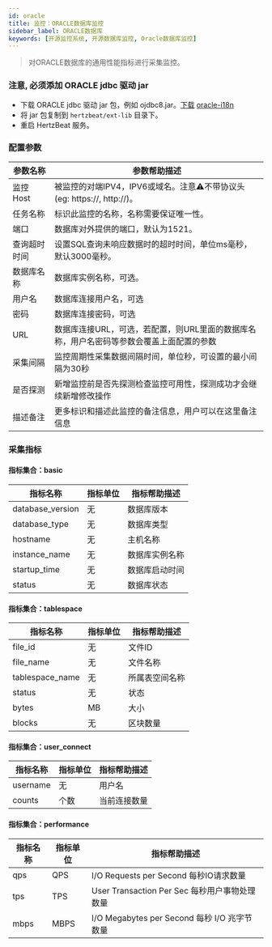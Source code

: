 ```yaml
---
id: oracle  
title: 监控：ORACLE数据库监控      
sidebar_label: ORACLE数据库   
keywords: [开源监控系统, 开源数据库监控, Oracle数据库监控]
---
```


> 对ORACLE数据库的通用性能指标进行采集监控。

### 注意, 必须添加 ORACLE jdbc 驱动 jar

- 下载 ORACLE jdbc 驱动 jar 包，例如 ojdbc8.jar。[下载](https://download.oracle.com/otn-pub/otn_software/jdbc/234/ojdbc8.jar) [oracle-i18n](https://repo.mavenlibs.com/maven/com/oracle/database/nls/orai18n/21.5.0.0/orai18n-21.5.0.0.jar)
- 将 jar 包复制到 `hertzbeat/ext-lib` 目录下。
- 重启 HertzBeat 服务。

### 配置参数

| 参数名称      | 参数帮助描述 |
| ----------- | ----------- |
| 监控Host     | 被监控的对端IPV4，IPV6或域名。注意⚠️不带协议头(eg: https://, http://)。 |
| 任务名称     | 标识此监控的名称，名称需要保证唯一性。  |
| 端口        | 数据库对外提供的端口，默认为1521。  |
| 查询超时时间 | 设置SQL查询未响应数据时的超时时间，单位ms毫秒，默认3000毫秒。  |
| 数据库名称   | 数据库实例名称，可选。  |
| 用户名      | 数据库连接用户名，可选 |
| 密码        | 数据库连接密码，可选 |
| URL        | 数据库连接URL，可选，若配置，则URL里面的数据库名称，用户名密码等参数会覆盖上面配置的参数  |
| 采集间隔    | 监控周期性采集数据间隔时间，单位秒，可设置的最小间隔为30秒  |
| 是否探测    | 新增监控前是否先探测检查监控可用性，探测成功才会继续新增修改操作  |
| 描述备注    | 更多标识和描述此监控的备注信息，用户可以在这里备注信息  |

### 采集指标

#### 指标集合：basic

| 指标名称      | 指标单位 | 指标帮助描述 |
| ----------- | ----------- | ----------- |
| database_version     | 无 | 数据库版本 |
| database_type        | 无 | 数据库类型 |
| hostname             | 无 | 主机名称 |
| instance_name        | 无 | 数据库实例名称 |
| startup_time         | 无 | 数据库启动时间 |
| status               | 无 | 数据库状态 |

#### 指标集合：tablespace

| 指标名称      | 指标单位 | 指标帮助描述 |
| ----------- | ----------- | ----------- |
| file_id           | 无 | 文件ID |
| file_name         | 无 | 文件名称 |
| tablespace_name   | 无 | 所属表空间名称 |
| status            | 无 | 状态 |
| bytes             | MB | 大小 |
| blocks            | 无 | 区块数量 |

#### 指标集合：user_connect

| 指标名称      | 指标单位 | 指标帮助描述 |
| ----------- | ----------- | ----------- |
| username         | 无   | 用户名 |
| counts           | 个数 | 当前连接数量 | 

#### 指标集合：performance

| 指标名称     | 指标单位 | 指标帮助描述 |
| ----------- | ----------- | ----------- |
| qps         | QPS | I/O Requests per Second 每秒IO请求数量 |
| tps         | TPS | User Transaction Per Sec 每秒用户事物处理数量 | 
| mbps        | MBPS | I/O Megabytes per Second 每秒 I/O 兆字节数量 |
